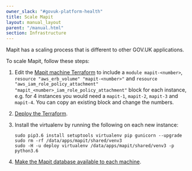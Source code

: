 ```yaml
---
owner_slack: "#govuk-platform-health"
title: Scale Mapit
layout: manual_layout
parent: "/manual.html"
section: Infrastructure
---
```


Mapit has a scaling process that is different to other GOV.UK applications.

To scale Mapit, follow these steps:

1. Edit the [Mapit machine Terraform](https://github.com/alphagov/govuk-aws/blob/a8217e42ee95b25da434fb27ab39788555a9448a/terraform/projects/app-mapit/main.tf#L157-L191) to include a `module mapit-<number>`, `resource "aws_erb_volume" "mapit-<number>"` and `resource "aws_iam_role_policy_attachment" "mapit_<number>_iam_role_policy_attachment"` block for each instance, e.g. for 4 instances you would need a `mapit-1`, `mapit-2`, `mapit-3` and `mapit-4`. You can copy an existing block and change the numbers.

1. [Deploy the Terraform](/manual/deploying-terraform.html).

1. Install the virtualenv by running the following on each new instance:

   ```
   sudo pip3.6 install setuptools virtualenv pip gunicorn --upgrade
   sudo rm -rf /data/apps/mapit/shared/venv3
   sudo -H -u deploy virtualenv /data/apps/mapit/shared/venv3 -p python3.6
   ```

1. [Make the Mapit database available to each machine](/manual/mapit-database-not-available.html).
